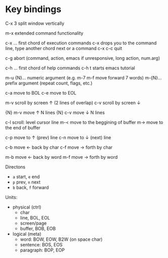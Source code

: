 # Key bindings


C-x 3     split window vertically

m-x       extended command functionality

c-x ...   first chord of execution commands
c-x       drops you to the command line, type another chord next or a command
c-x c-c   quit

c-g       abort (command, action, emacs if unresponsive, long action, num.arg)

c-h ...   first chord of help commands
c-h t     starts emacs tutorial

m-u {N}... numeric argument (e.g. m-7 m-f move forward 7 words)
  m-{N}... prefix argument (repeat count, flags, etc.)

c-a       move to BOL
c-e       move to EOL

m-v       scroll by screen ↑ (2 lines of overlap)
c-v       scroll by screen ↓

{N} m-v   move ↑ N lines
{N} c-v   move ↓ N lines

c-l       scroll: level cursor line
m-<       move to the beggining of buffer
m->       move to the end of buffer

c-p       move to ↑ (prev) line
c-n       move to ↓ (next) line

c-b       move ← back  by char
c-f       move → forth by char

m-b       move ← back  by word
m-f       move → forth by word


Directons
- `a` start, `e` end
- `p` prev,  `n` next
- `b` back,  `f` forward


Units:
* physical (ctrl)
  - char
  - line, BOL, EOL
  - screen/page
  - buffer, BOB, EOB
* logical (meta)
  - word: BOW, EOW, B2W (on space char)
  - sentence: BOS, EOS
  - paragraph: BOP, EOP
